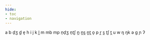 ```yaml
---
hide:
- toc
- navigation
---
```

a
b
d̠ʒ
d̪
e̞
h
i
j
k
l̪
m
mb
mp
n̠d̠ʒ
n̠t̠ʃ
n̪
n̪s̪
n̪t̪
o̞
p
r̪
s̪
t̠ʃ
t̪
u
w
ŋ
ŋk
ə
ɡ
ɲ
ʔ
